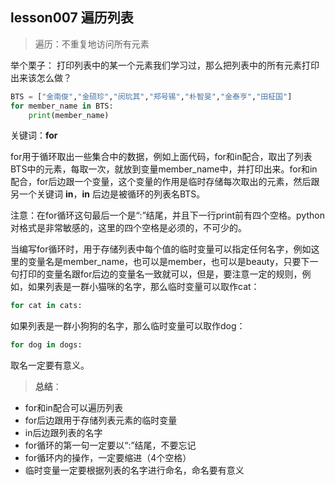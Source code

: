 ## lesson007 遍历列表

> 遍历：不重复地访问所有元素

举个栗子：
打印列表中的某一个元素我们学习过，那么把列表中的所有元素打印出来该怎么做？
```python
BTS = ["金南俊","金硕珍","闵玧其","郑号锡","朴智旻","金泰亨","田柾国"]
for member_name in BTS:
    print(member_name)
```
关键词：**for**

for用于循环取出一些集合中的数据，例如上面代码，for和in配合，取出了列表BTS中的元素，每取一次，就放到变量member_name中，并打印出来。for和in配合，for后边跟一个变量，这个变量的作用是临时存储每次取出的元素，然后跟另一个关键词 **in**，**in** 后边是被循环的列表名BTS。

注意：在for循环这句最后一个是“:”结尾，并且下一行print前有四个空格。python对格式是非常敏感的，这里的四个空格是必须的，不可少的。


当编写for循环时，用于存储列表中每个值的临时变量可以指定任何名字，例如这里的变量名是member_name，也可以是member，也可以是beauty，只要下一句打印的变量名跟for后边的变量名一致就可以，但是，要注意一定的规则，例如，如果列表是一群小猫咪的名字，那么临时变量可以取作cat：
```python
for cat in cats:
```
如果列表是一群小狗狗的名字，那么临时变量可以取作dog：
```python
for dog in dogs:
```
取名一定要有意义。

> **总结**：
- for和in配合可以遍历列表
- for后边跟用于存储列表元素的临时变量
- in后边跟列表的名字
- for循环的第一句一定要以“:”结尾，不要忘记
- for循环内的操作，一定要缩进（4个空格）
- 临时变量一定要根据列表的名字进行命名，命名要有意义
